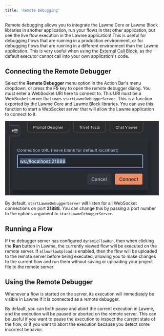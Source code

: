 ```yaml
---
title: 'Remote Debugging'
---
```


Remote debugging allows you to integrate the Lawme Core or Lawme Block libraries in another application, run your flows in that other application, but see the live flow execution in the Lawme application! This is useful for debugging flows that are running in a production environment, or for debugging flows that are running in a different environment than the Lawme application. This is very useful when using the [External Call Block](../../block-reference/external-call), as the default executor cannot call into your own application's code.

## Connecting the Remote Debugger

Select the **Remote Debugger** menu option in the Action Bar's menu dropdown, or press the **F5** key to open the remote debugger dialog. You must enter a WebSocket URI here to connect to. This URI must be a WebSocket server that uses `startLawmeDebuggerServer`. This is a function exported by the Lawme Core and Lawme Block libraries. You can use this function to start a WebSocket server that will allow the Lawme application to connect to it.

![remote debugger](../assets/remote-debugger.png)

By default, `startLawmeDebuggerServer` will listen for all WebSocket connections on port **21888**. You can change this by passing a port number to the options argument to `startLawmeDebuggerServer`.

## Running a Flow

If the debugger server has configured `dynamicFlowRun`, then when clicking the **Run** button in Lawme, the currently viewed flow will be executed on the remote server. If `allowFlowUpload` is enabled, then the flow will be uploaded to the remote server before being executed, allowing you to make changes to the current flow and run them without saving or uploading your project file to the remote server.

## Using the Remote Debugger

Whenever a flow is started on the server, its execution will immediately be visible in Lawme if it is connected as a remote debugger.

By default, you can both pause and abort the current execution in Lawme, and the execution will be paused or aborted on the remote server. This can be useful if you want to pause the execution to inspect the current state of the flow, or if you want to abort the execution because you detect some incorrect behavior.

